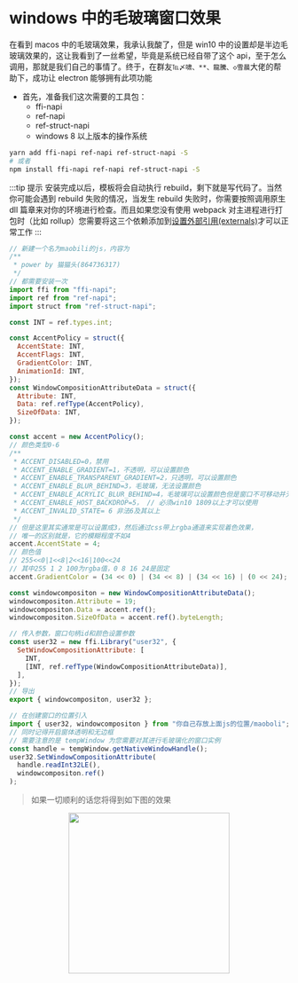 # windows 中的毛玻璃窗口效果

在看到 macos 中的毛玻璃效果，我承认我酸了，但是 win10 中的设置却是半边毛玻璃效果的，这让我看到了一丝希望，毕竟是系统已经自带了这个 api，至于怎么调用，那就是我们自己的事情了。终于，在群友`℡〆啸、**、龍騰、◇雪晨`大佬的帮助下，成功让 electron 能够拥有此项功能

- 首先，准备我们这次需要的工具包：
  - ffi-napi
  - ref-napi
  - ref-struct-napi
  - windows 8 以上版本的操作系统

```bash
yarn add ffi-napi ref-napi ref-struct-napi -S
# 或者
npm install ffi-napi ref-napi ref-struct-napi -S
```

:::tip 提示
安装完成以后，模板将会自动执行 rebuild，剩下就是写代码了。当然你可能会遇到 rebuild 失败的情况，当发生 rebuild 失败时，你需要按照调用原生 dll 篇章来对你的环境进行检查。而且如果您没有使用 webpack 对主进程进行打包时（比如 rollup）您需要将这三个依赖添加到[设置外部引用(externals)](https://rollupjs.org/guide/zh/#rolluprollup)才可以正常工作
:::

```js
// 新建一个名为maobili的js，内容为
/**
 * power by 猫猫头(864736317)
 */
// 都需要安装一次
import ffi from "ffi-napi";
import ref from "ref-napi";
import struct from "ref-struct-napi";

const INT = ref.types.int;

const AccentPolicy = struct({
  AccentState: INT,
  AccentFlags: INT,
  GradientColor: INT,
  AnimationId: INT,
});
const WindowCompositionAttributeData = struct({
  Attribute: INT,
  Data: ref.refType(AccentPolicy),
  SizeOfData: INT,
});

const accent = new AccentPolicy();
// 颜色类型0-6
/**
 * ACCENT_DISABLED=0，禁用
 * ACCENT_ENABLE_GRADIENT=1，不透明，可以设置颜色
 * ACCENT_ENABLE_TRANSPARENT_GRADIENT=2，只透明，可以设置颜色
 * ACCENT_ENABLE_BLUR_BEHIND=3，毛玻璃，无法设置颜色
 * ACCENT_ENABLE_ACRYLIC_BLUR_BEHIND=4，毛玻璃可以设置颜色但是窗口不可移动并无法拖动大小
 * ACCENT_ENABLE_HOST_BACKDROP=5， // 必须win10 1809以上才可以使用
 * ACCENT_INVALID_STATE= 6 非法6及其以上
 */
// 但是这里其实通常是可以设置成3，然后通过css带上rgba通道来实现着色效果，
// 唯一的区别就是，它的模糊程度不如4
accent.AccentState = 4;
// 颜色值
// 255<<0|1<<8|2<<16|100<<24
// 其中255 1 2 100为rgba值，0 8 16 24是固定
accent.GradientColor = (34 << 0) | (34 << 8) | (34 << 16) | (0 << 24);

const windowcompositon = new WindowCompositionAttributeData();
windowcompositon.Attribute = 19;
windowcompositon.Data = accent.ref();
windowcompositon.SizeOfData = accent.ref().byteLength;

// 传入参数，窗口句柄id和颜色设置参数
const user32 = new ffi.Library("user32", {
  SetWindowCompositionAttribute: [
    INT,
    [INT, ref.refType(WindowCompositionAttributeData)],
  ],
});
// 导出
export { windowcompositon, user32 };
```

```js
// 在创建窗口的位置引入
import { user32, windowcompositon } from "你自己存放上面js的位置/maoboli";
// 同时记得开启窗体透明和无边框
// 需要注意的是 tempWindow 为您需要对其进行毛玻璃化的窗口实例
const handle = tempWindow.getNativeWindowHandle();
user32.SetWindowCompositionAttribute(
  handle.readInt32LE(),
  windowcompositon.ref()
);
```

> 如果一切顺利的话您将得到如下图的效果

<div style="display: flex;justify-content: center;">
<img style="width: 290px;" src="/images/img/maoboli.png">
</div>
